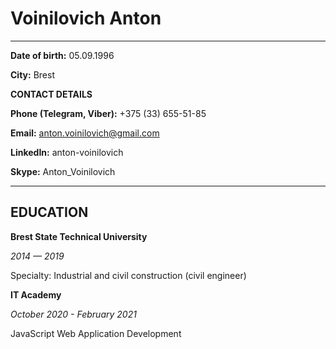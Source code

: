 Voinilovich Anton
============

------------------- ----------------------------
**Date of birth:** 05.09.1996

**City:** Brest

**CONTACT DETAILS**

**Phone (Telegram, Viber):**
+375 (33) 655-51-85

**Email:** anton.voinilovich@gmail.com

**LinkedIn:** anton-voinilovich

**Skype:** Anton_Voinilovich

------------------- ----------------------------

EDUCATION
---------

**Brest State Technical University**

*2014 — 2019*

Specialty: Industrial and civil construction (civil engineer)


**IT Academy**

*October 2020 - February 2021*

JavaScript Web Application Development